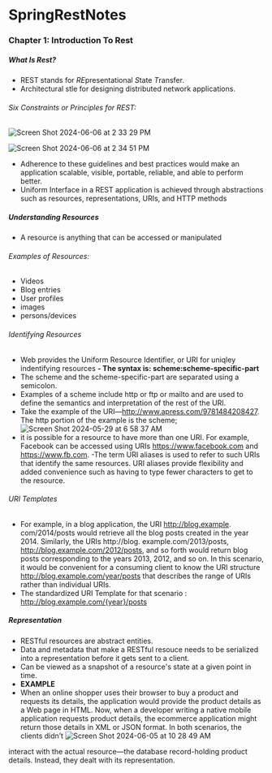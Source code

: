 # SpringRestNotes
### Chapter 1: Introduction To Rest
##### What Is Rest?
- REST stands for *RE*presentational *S*tate *T*ransfer.
- Architectural stle for designing distributed network applications.
###### Six Constraints or Principles for REST:
![Screen Shot 2024-06-06 at 2 33 29 PM](https://github.com/gmojados/SpringRestNotes/assets/162353468/bad2e170-f8c8-4590-8a27-abcda770e51b)

![Screen Shot 2024-06-06 at 2 34 51 PM](https://github.com/gmojados/SpringRestNotes/assets/162353468/4c1ee762-ca69-41b5-b179-ef760b88e91c)
- Adherence to these guidelines and best practices would make an application scalable, visible, portable, reliable, and able to perform better.
- Uniform Interface in a REST application is achieved through abstractions such as resources, representations, URIs, and HTTP methods

##### Understanding Resources
- A resource is anything that can be accessed or manipulated
###### Examples of Resources:
- Videos
- Blog entries
- User profiles
- images
- persons/devices

###### Identifying Resources
- Web provides  the Uniform Resource Identifier, or URI for uniqley indentifying resources
**- The syntax is: scheme:scheme-specific-part**
- The scheme and the scheme-specific-part are separated using a semicolon.
- Examples of a scheme include http or ftp or mailto and are used to define the semantics and interpretation of the rest of the URI.
- Take the example of the URI—http://www.apress.com/9781484208427. The http portion of the example is the scheme;
![Screen Shot 2024-05-29 at 6 58 37 AM](https://github.com/gmojados/SpringRestNotes/assets/162353468/97de9507-f9e5-4e7b-ae10-55b523321005)
- it is possible for a resource to have more than one URI. For example, Facebook can be accessed using URIs https://www.facebook.com and https://www.fb.com.
-The term URI aliases is used to refer to such URIs that identify the same resources. URI aliases provide flexibility and added convenience such as having to type fewer characters to get to the resource.

###### URI Templates
- For example, in a blog application, the URI http://blog.example. com/2014/posts would retrieve all the blog posts created in the year 2014. Similarly, the URIs http://blog. example.com/2013/posts, http://blog.example.com/2012/posts, and so forth would return blog posts corresponding to the years 2013, 2012, and so on. In this scenario, it would be convenient for a consuming client to know the URI structure http://blog.example.com/year/posts that describes the range of URIs rather than individual URIs.
- The standardized URI Template for that scenario : 
http://blog.example.com/{year}/posts

##### Representation
- RESTful resources are abstract entities.
- Data and metadata that make a RESTful resouce needs to be serialized into a representation before it gets sent to a client.
- Can be viewed as a snapshot of a resource's state at a given point in time.
- **EXAMPLE**
- When an online shopper uses their browser to buy a product and requests its details, the application would provide the product details as a Web page in HTML. Now, when a developer writing a native mobile application requests product details, the ecommerce application might return those details in XML or JSON format. In both scenarios, the clients didn’t
![Screen Shot 2024-06-05 at 10 28 49 AM](https://github.com/gmojados/SpringRestNotes/assets/162353468/b755ec38-55c4-415a-8eef-d185607c628e)


interact with the actual resource—the database record-holding product details. Instead, they dealt with its representation.
